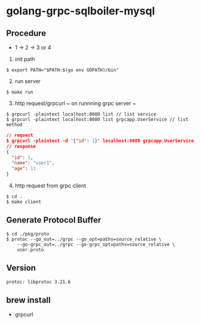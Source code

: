 # golang-grpc-sqlboiler-mysql

## Procedure
- 1 → 2 → 3 or 4
1. init path
```
$ export PATH="$PATH:$(go env GOPATH)/bin"
```

2. run server
```
$ make run
```

3. http request/grpcurl ~ on runnning grpc server ~
```
$ grpcurl -plaintext localhost:8080 list // list service
$ grpcurl -plaintext localhost:8080 list grpcapp.UserService // list method
```
```json
// request
$ grpcurl -plaintext -d '{"id": 1}' localhost:8080 grpcapp.UserService.User
// response
{
  "id": 1,
  "name": "user1",
  "age": 11
}
```
4. http request from grpc client
```
$ cd .
$ make client
``` 

## Generate Protocol Buffer
```
$ cd ./pkg/proto
$ protoc --go_out=../grpc --go_opt=paths=source_relative \
	--go-grpc_out=../grpc --go-grpc_opt=paths=source_relative \
	user.proto
```

## Version
```
protoc: libprotoc 3.21.6
```

## brew install
 - grpcurl


